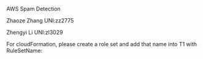 AWS Spam Detection 

Zhaoze Zhang 		UNI:zz2775

Zhengyi Li   		UNI:zl3029


For cloudFormation, please create a role set and add that name into T1 with RuleSetName: